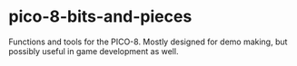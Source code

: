 # pico-8-bits-and-pieces
 Functions and tools for the PICO-8. Mostly designed for demo making, but possibly useful in game development as well.
